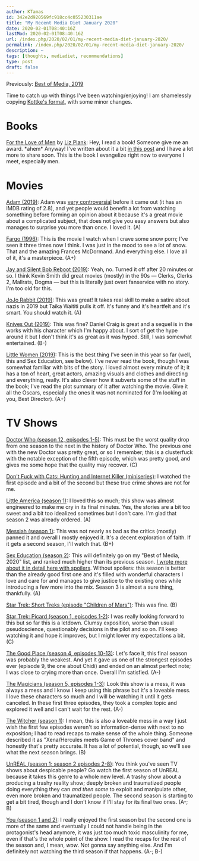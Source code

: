 ```yaml
---
author: KTamas
id: 342e2d920569fc918cc4c055230311ae
title: "My Recent Media Diet January 2020"
date: 2020-02-01T08:40:16Z
lastMod: 2020-02-01T08:40:16Z
url: /index.php/2020/02/01/my-recent-media-diet-january-2020/
permalink: /index.php/2020/02/01/my-recent-media-diet-january-2020/
description: ~
tags: [thoughts, mediadiet, recommendations]
type: post
draft: false
---
```

Previously: [Best of Media, 2019](https://blog.ktamas.com/index.php/2020/01/02/best-of-media-2019/)

Time to catch up with things I've been watching/enjoying! I am shamelessly copying [Kottke's format](https://kottke.org/19/06/my-recent-media-diet-summer-solstice-2019-edition), with some minor changes.

# Books

[For the Love of Men](https://www.amazon.com/Love-Men-Vision-Mindful-Masculinity/dp/1250196248) by [Liz Plank](https://twitter.com/feministabulous): Hey, I read a book! Someone give me an award. \*ahem\* Anyway! I've written about it a bit [in this post](https://writetogether.space/posts/ktamas/on-my-gender-part-1) and I have a lot more to share soon. This is the book I evangelize right now to everyone I meet, especially men.

# Movies

[Adam (2019)](https://www.imdb.com/title/tt6316466/): Adam was [very controversial](https://www.buzzfeednews.com/article/shannonkeating/rhys-ernst-adam-controversy-transgender-queer) before it came out (it has an IMDB rating of 2.8), and yet people would benefit a lot from watching something before forming an opinion about it because it's a great movie about a complicated subject, that does not give you easy answers but also manages to surprise you more than once. I loved it. (A)

[Fargo (1996)](https://www.imdb.com/title/tt000000000116282/): This is the movie I watch when I crave some snow porn; I've seen it three times now I think. I was just in the mood to see a lot of snow. That and the amazing Frances McDormand. And everything else. I love all of it, it's a masterpiece. (A+)

[Jay and Silent Bob Reboot (2019)](https://www.imdb.com/title/tt6521876/): Yeah, no. Turned it off after 20 minutes or so. I think Kevin Smith did great movies (mostly) in the 90s — Clerks, Clerks 2, Mallrats, Dogma — but this is literally just overt fanservice with no story. I'm too old for this.

[JoJo Rabbit (2019)](https://www.imdb.com/title/tt2584384/): This was great! It takes real skill to make a satire about nazis in 2019 but Taika Waititi pulls it off. It's funny and it's heartfelt and it's smart. You should watch it. (A)

[Knives Out (2019)](https://www.imdb.com/title/tt8946378/): This was fine? Daniel Craig is great and a sequel is in the works with his character which I'm happy about. I sort of get the hype around it but I don't think it's as great as it was hyped. Still, I was somewhat entertained. (B-)

[Little Women (2019)](https://www.imdb.com/title/tt3281548/): This is the best thing I've seen in this year so far (well, this and Sex Education, see below). I've never read the book, though I was somewhat familiar with bits of the story. I loved almost every minute of it; it has a ton of heart, great actors, amazing visuals and clothes and directing and everything, really. It's also clever how it subverts some of the stuff in the book; I've read the plot summary of it after watching the movie. Give it all the Oscars, especially the ones it was not nominated for (I'm looking at you, Best Director). (A+)


# TV Shows

[Doctor Who (season 12, episodes 1-5)](https://en.wikipedia.org/wiki/Doctor_Who): This must be the worst quality drop from one season to the next in the history of Doctor Who. The previous one with the new Doctor was pretty great, or so I remember; this is a clusterfuck with the notable exception of the fifth episode, which was pretty good, and gives me some hope that the quality may recover. (C)

[Don't Fuck with Cats: Hunting and Internet Killer (miniseries)](https://www.netflix.com/title/81031373): I watched the first episode and a bit of the second but these true crime shows are not for me.

[Little America (season 1)](https://en.wikipedia.org/wiki/Little_America_(TV_series)): I loved this so much; this show was almost engineered to make me cry in its final minutes. Yes, the stories are a bit too sweet and a bit too idealized sometimes but I don't care. I'm glad that season 2 was already ordered. (A)

[Messiah (season 1)](https://en.wikipedia.org/wiki/Messiah_(American_TV_series)): This was not nearly as bad as the critics (mostly) panned it and overall I mostly enjoyed it. It's a decent exploration of faith. If it gets a second season, I'll watch that. (B+)

[Sex Education (season 2)](https://en.wikipedia.org/wiki/Sex_Education_(TV_series)): This will definitely go on my "Best of Media, 2020" list, and ranked much higher than its previous season. [I wrote more about it in detail here with spoilers](https://writetogether.space/posts/ktamas/sex-education-season-2-review-with-spoilers). Without spoilers: this season is better than the already good first one and it's filled with wonderful characters I love and care for and manages to give justice to the existing ones while introducing a few more into the mix. Season 3 is almost a sure thing, thankfully. (A)

[Star Trek: Short Treks (episode "Children of Mars")](https://en.wikipedia.org/wiki/Star_Trek:_Short_Treks): This was fine. (B)

[Star Trek: Picard (season 1, episodes 1-2)](https://en.wikipedia.org/wiki/Star_Trek:_Picard): I was really looking forward to this but so far this is a letdown. Clumsy exposition, worse than usual pseudoscience, questionably decisions in the pilot and so on. I'll keep watching it and hope it improves, but I might lower my expectations a bit. (C)

[The Good Place (season 4, episodes 10-13)](https://en.wikipedia.org/wiki/The_Good_Place): Let's face it, this final season was probably the weakest. And yet it gave us one of the strongest episodes ever (episode 9, the one about Chidi) and ended on an almost perfect note; I was close to crying more than once. Overall I'm satisfied. (A-)

[The Magicians (season 5, episodes 1-3)](https://en.wikipedia.org/wiki/The_Magicians_(American_TV_series)): Look this show is a mess, it was always a mess and I know I keep using this phrase but it's a loveable mess. I love these characters so much and I will be watching it until it gets canceled. In these first three episodes, they took a complex topic and explored it well and I can't wait for the rest. (A-)

[The Witcher (season 1)](https://en.wikipedia.org/wiki/The_Witcher_(TV_series)): I mean, this is also a loveable mess in a way I just wish the first few episodes weren't so information-dense with next to no exposition; I had to read recaps to make sense of the whole thing. Someone described it as "Xena/Hercules meets Game of Thrones cover band" and honestly that's pretty accurate. It has a lot of potential, though, so we'll see what the next season brings. (B)

[UnREAL (season 1; season 2 episodes 2-8)](https://en.wikipedia.org/wiki/Unreal_(TV_series)): You think you've seen TV shows about despicable people? Go watch the first season of UnREAL because it takes this genre to a whole new level. A trashy show about a producing a trashy reality show; deeply broken and traumatized people doing everything they can *and then some* to exploit and manipulate other, even more broken and traumatized people. The second season is starting to get a bit tired, though and I don't know if I'll stay for its final two ones. (A-; B)

[You (season 1 and 2)](https://en.wikipedia.org/wiki/You_(TV_series)): I really enjoyed the first season but the second one is more of the same and eventually I could not handle being in the protagonist's head anymore, it was just too much toxic masculinity for me, even if that's the whole point of the show. I read the recaps for the rest of the season and, I mean, *wow*. Not gonna say anything else. And I'm definitely not watching the third season if that happens. (A-; B-)